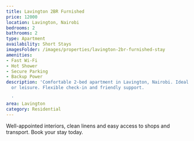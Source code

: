 ```yaml
---
title: Lavington 2BR Furnished
price: 12000
location: Lavington, Nairobi
bedrooms: 2
bathrooms: 2
type: Apartment
availability: Short Stays
imagesFolder: /images/properties/lavington-2br-furnished-stay
amenities:
- Fast Wi-Fi
- Hot Shower
- Secure Parking
- Backup Power
description: 'Comfortable 2-bed apartment in Lavington, Nairobi. Ideal for business
  or leisure. Flexible check-in and friendly support.

  '
area: Lavington
category: Residential
---
```


Well-appointed interiors, clean linens and easy access to shops and transport. Book your stay today.
